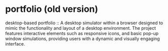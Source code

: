 # portfolio (old version)
desktop-based portfolio ::
A desktop simulator within a browser designed to mimic the functionality and layout of a desktop environment. The project features interactive elements such as responsive icons, and basic pop-up window simulations, providing users with a dynamic and visually engaging interface.
